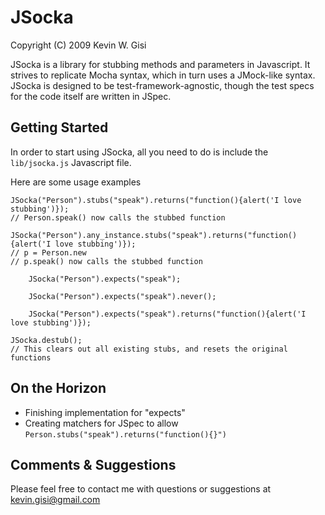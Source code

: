 JSocka
======
Copyright (C) 2009 Kevin W. Gisi

JSocka is a library for stubbing methods and parameters in Javascript. It strives to replicate Mocha syntax, which in turn uses a JMock-like syntax. JSocka is designed to be test-framework-agnostic, though the test specs for the code itself are written in JSpec.

Getting Started
---------------
In order to start using JSocka, all you need to do is include the `lib/jsocka.js` Javascript file.

Here are some usage examples

	JSocka("Person").stubs("speak").returns("function(){alert('I love stubbing')});
	// Person.speak() now calls the stubbed function

	JSocka("Person").any_instance.stubs("speak").returns("function(){alert('I love stubbing')});
	// p = Person.new
	// p.speak() now calls the stubbed function

        JSocka("Person").expects("speak");

        JSocka("Person").expects("speak").never();

        JSocka("Person").expects("speak").returns("function(){alert('I love stubbing')});

	JSocka.destub();
	// This clears out all existing stubs, and resets the original functions

On the Horizon
--------------
* Finishing implementation for "expects"
* Creating matchers for JSpec to allow `Person.stubs("speak").returns("function(){}")`

Comments & Suggestions
----------------------
Please feel free to contact me with questions or suggestions at kevin.gisi@gmail.com

